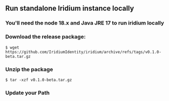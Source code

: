 ## Run standalone Iridium instance locally

### You'll need the node 18.x and Java JRE 17 to run iridium locally

### Download the release package:
```shell
$ wget https://github.com/IridiumIdentity/iridium/archive/refs/tags/v0.1.0-beta.tar.gz
```

### Unzip the package
```shell
$ tar -xzf v0.1.0-beta.tar.gz 
```

### Update your Path
